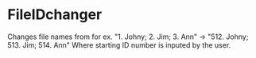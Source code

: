 # FileIDchanger
Changes file names from for ex. "1. Johny; 2. Jim; 3. Ann" -> "512. Johny; 513. Jim; 514. Ann" Where starting ID number is inputed by the user.
